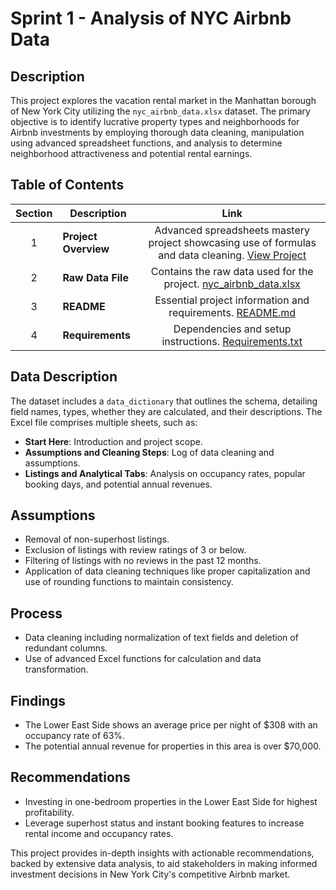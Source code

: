 # Sprint 1 - Analysis of NYC Airbnb Data

## Description
This project explores the vacation rental market in the Manhattan borough of New York City utilizing the `nyc_airbnb_data.xlsx` dataset. The primary objective is to identify lucrative property types and neighborhoods for Airbnb investments by employing thorough data cleaning, manipulation using advanced spreadsheet functions, and analysis to determine neighborhood attractiveness and potential rental earnings.

## Table of Contents
| **Section** | **Description** | **Link** |
| :---: | --- | :---: |
| 1 | **Project Overview** | Advanced spreadsheets mastery project showcasing use of formulas and data cleaning. [View Project](https://docs.google.com/spreadsheets/d/1_bk3qjXdJGvZEP4OpZsygl5Lt6D5twR_lGUwViAX36o/edit?usp=sharing) |
| 2 | **Raw Data File** | Contains the raw data used for the project. [nyc_airbnb_data.xlsx]() |
| 3 | **README** | Essential project information and requirements. [README.md]() |
| 4 | **Requirements** | Dependencies and setup instructions. [Requirements.txt]() |

## Data Description
The dataset includes a `data_dictionary` that outlines the schema, detailing field names, types, whether they are calculated, and their descriptions. The Excel file comprises multiple sheets, such as:
- **Start Here**: Introduction and project scope.
- **Assumptions and Cleaning Steps**: Log of data cleaning and assumptions.
- **Listings and Analytical Tabs**: Analysis on occupancy rates, popular booking days, and potential annual revenues.

## Assumptions
- Removal of non-superhost listings.
- Exclusion of listings with review ratings of 3 or below.
- Filtering of listings with no reviews in the past 12 months.
- Application of data cleaning techniques like proper capitalization and use of rounding functions to maintain consistency.

## Process
- Data cleaning including normalization of text fields and deletion of redundant columns.
- Use of advanced Excel functions for calculation and data transformation.

## Findings
- The Lower East Side shows an average price per night of $308 with an occupancy rate of 63%.
- The potential annual revenue for properties in this area is over $70,000.

## Recommendations
- Investing in one-bedroom properties in the Lower East Side for highest profitability.
- Leverage superhost status and instant booking features to increase rental income and occupancy rates.

This project provides in-depth insights with actionable recommendations, backed by extensive data analysis, to aid stakeholders in making informed investment decisions in New York City's competitive Airbnb market.


